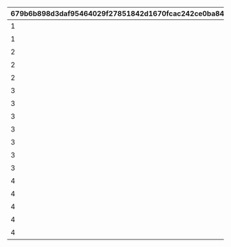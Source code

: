 |679b6b898d3daf95464029f27851842d1670fcac242ce0ba849530252bd3bf05|fcba7d84492fae9235ad5cc8260f4ece071cd9fc4eeb190e5818b386c56ae18a|5458bc13e945708c73480245e02f0ed5e3634a23198ed47b635c4212df06f581|
| --- | --- | --- |
|1|1|直球|
|1|2|曲线球|
|2|3|直球|
|2|4|沉球|
|2|6|S曲球|
|3|7|直球|
|3|8|曲线球|
|3|9|滑球|
|3|5|沉球|
|3|16|喷射球|
|3|10|初音☆幻象|
|3|11|初音☆遁形|
|4|12|直球|
|4|13|曲线球|
|4|14|沉球|
|4|17|龙族终结球|
|4|18|龙族长尾|